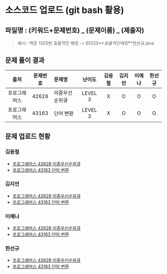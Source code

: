 # 소스코드 업로드 (git bash 활용)

## 파일명 : (키워드+문제번호) _ (문제이름) _ (제출자)

> 예시 : 백준 1325번 효율적인 해킹 -> B1325**_효율적인해킹_**한선규.java

## 문제 풀이 결과

<!-- Table -->

|     출처     | 문제번호 | 문제명         | 난이도  | 김응철 | 김지언 | 이예나 | 한선규 |
| :----------: | :------: | :------------- | :-----: | :----: | :----: | :----: | :----: |
| 프로그래머스 |  42628   | 이중우선순위큐 | LEVEL 3 |   X    |   O    |   O    |   O    |
| 프로그래머스 |  43163   | 단어 변환      | LEVEL 3 |   X    |   O    |   O    |   O    |

## 문제 업로드 현황

### 김응철

- [프로그래머스 42628 이중우선순위큐]()
- [프로그래머스 43163 단어 변환]()

### 김지언

- [프로그래머스 42628 이중우선순위큐](프로그래머스%2042628%20이중우선순위큐/P42628_이중우선순위큐_김지언.java)
- [프로그래머스 43163 단어 변환](프로그래머스%2043163%20단어%20변환/P43163_단어변환_김지언.java)

### 이예나

- [프로그래머스 42628 이중우선순위큐](프로그래머스%2042628%20이중우선순위큐/P42628_이중우선순위큐_이예나.java)
- [프로그래머스 43163 단어 변환](프로그래머스%2043163%20단어%20변환/P43163_단어변환_이예나.java)

### 한선규

- [프로그래머스 42628 이중우선순위큐](프로그래머스%2042628%20이중우선순위큐/P42628_이중우선순위큐_한선규.java)
- [프로그래머스 43163 단어 변환](프로그래머스%2043163%20단어%20변환/P43163_단어변환_한선규.java)
